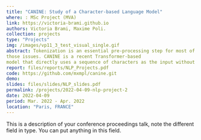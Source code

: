 ```yaml
---
title: "CANINE: Study of a Character-based Language Model"
where: : MSc Project (MVA)
link: https://victoria-brami.github.io 
authors: Victoria Brami, Maxime Poli.
collection: projects
type: "Projects"
img: /images/vp11_3_test_visual_single.gif
abstract: Tokenization is an essential pre-processing step for most of NLP models. Now, state-of-the-art models, like BERT, have adopted subword tokenization but it yields intrinsic issues. Models trained which such tokenization tend to be senstivie to the noise present in the training data, would it be naturally present or adversarially created. Moreover, splitting sentences into subwords may work well in English, but it is not adapted for other languages with a different morphology. Using character-based models can be a way to tackle
those issues. CANINE is a recent Transformer-based
model that directly uses a sequence of characters as the input without explicit tokenization.
report: files/reports/NLP_Projects.pdf
code: https://github.com/mxmpl/canine.git
demo:
slides: files/slides/NLP_slides.pdf
permalink: /projects/2022-04-09-nlp-project-2
date: 2022-04-09
period: Mar. 2022 - Apr. 2022
location: "Paris, FRANCE"
---
```


This is a description of your conference proceedings talk, note the different field in type. You can put anything in this field.

